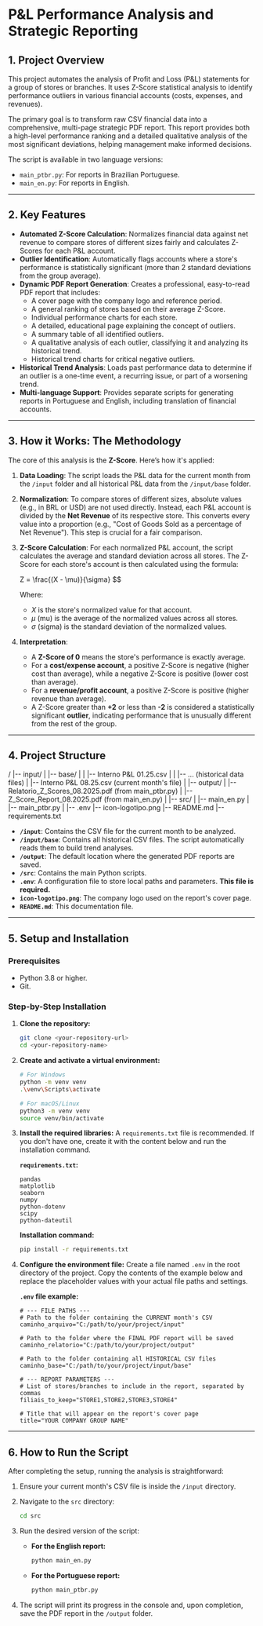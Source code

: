 # P&L Performance Analysis and Strategic Reporting

## 1. Project Overview

This project automates the analysis of Profit and Loss (P&L) statements for a group of stores or branches. It uses Z-Score statistical analysis to identify performance outliers in various financial accounts (costs, expenses, and revenues).

The primary goal is to transform raw CSV financial data into a comprehensive, multi-page strategic PDF report. This report provides both a high-level performance ranking and a detailed qualitative analysis of the most significant deviations, helping management make informed decisions.

The script is available in two language versions:
* `main_ptbr.py`: For reports in Brazilian Portuguese.
* `main_en.py`: For reports in English.

---

## 2. Key Features

* **Automated Z-Score Calculation**: Normalizes financial data against net revenue to compare stores of different sizes fairly and calculates Z-Scores for each P&L account.
* **Outlier Identification**: Automatically flags accounts where a store's performance is statistically significant (more than 2 standard deviations from the group average).
* **Dynamic PDF Report Generation**: Creates a professional, easy-to-read PDF report that includes:
    * A cover page with the company logo and reference period.
    * A general ranking of stores based on their average Z-Score.
    * Individual performance charts for each store.
    * A detailed, educational page explaining the concept of outliers.
    * A summary table of all identified outliers.
    * A qualitative analysis of each outlier, classifying it and analyzing its historical trend.
    * Historical trend charts for critical negative outliers.
* **Historical Trend Analysis**: Loads past performance data to determine if an outlier is a one-time event, a recurring issue, or part of a worsening trend.
* **Multi-language Support**: Provides separate scripts for generating reports in Portuguese and English, including translation of financial accounts.

---

## 3. How it Works: The Methodology

The core of this analysis is the **Z-Score**. Here’s how it's applied:

1.  **Data Loading**: The script loads the P&L data for the current month from the `/input` folder and all historical P&L data from the `/input/base` folder.
2.  **Normalization**: To compare stores of different sizes, absolute values (e.g., in BRL or USD) are not used directly. Instead, each P&L account is divided by the **Net Revenue** of its respective store. This converts every value into a proportion (e.g., "Cost of Goods Sold as a percentage of Net Revenue"). This step is crucial for a fair comparison.
3.  **Z-Score Calculation**: For each normalized P&L account, the script calculates the average and standard deviation across all stores. The Z-Score for each store's account is then calculated using the formula:

    Z = \frac{(X - \mu)}{\sigma} $$

    Where:
    - $X$ is the store's normalized value for that account.
    - $\mu$ (mu) is the average of the normalized values across all stores.
    - $\sigma$ (sigma) is the standard deviation of the normalized values.

4.  **Interpretation**:
    * A **Z-Score of 0** means the store's performance is exactly average.
    * For a **cost/expense account**, a positive Z-Score is negative (higher cost than average), while a negative Z-Score is positive (lower cost than average).
    * For a **revenue/profit account**, a positive Z-Score is positive (higher revenue than average).
    * A Z-Score greater than **+2** or less than **-2** is considered a statistically significant **outlier**, indicating performance that is unusually different from the rest of the group.

---

## 4. Project Structure

/
|-- input/
|   |-- base/
|   |   |-- Interno P&L 01.25.csv
|   |   |-- ... (historical data files)
|   |-- Interno P&L 08.25.csv (current month's file)
|
|-- output/
|   |-- Relatorio_Z_Scores_08.2025.pdf (from main_ptbr.py)
|   |-- Z_Score_Report_08.2025.pdf (from main_en.py)
|
|-- src/
|   |-- main_en.py
|   |-- main_ptbr.py
|
|-- .env
|-- icon-logotipo.png
|-- README.md
|-- requirements.txt


* **`/input`**: Contains the CSV file for the current month to be analyzed.
* **`/input/base`**: Contains all historical CSV files. The script automatically reads them to build trend analyses.
* **`/output`**: The default location where the generated PDF reports are saved.
* **`/src`**: Contains the main Python scripts.
* **`.env`**: A configuration file to store local paths and parameters. **This file is required.**
* **`icon-logotipo.png`**: The company logo used on the report's cover page.
* **`README.md`**: This documentation file.

---

## 5. Setup and Installation

### Prerequisites

* Python 3.8 or higher.
* Git.

### Step-by-Step Installation

1.  **Clone the repository:**
    ```bash
    git clone <your-repository-url>
    cd <your-repository-name>
    ```

2.  **Create and activate a virtual environment:**
    ```bash
    # For Windows
    python -m venv venv
    .\venv\Scripts\activate

    # For macOS/Linux
    python3 -m venv venv
    source venv/bin/activate
    ```

3.  **Install the required libraries:**
    A `requirements.txt` file is recommended. If you don't have one, create it with the content below and run the installation command.

    **`requirements.txt`:**
    ```
    pandas
    matplotlib
    seaborn
    numpy
    python-dotenv
    scipy
    python-dateutil
    ```

    **Installation command:**
    ```bash
    pip install -r requirements.txt
    ```

4.  **Configure the environment file:**
    Create a file named `.env` in the root directory of the project. Copy the contents of the example below and replace the placeholder values with your actual file paths and settings.

    **`.env` file example:**
    ```
    # --- FILE PATHS ---
    # Path to the folder containing the CURRENT month's CSV
    caminho_arquivo="C:/path/to/your/project/input"

    # Path to the folder where the FINAL PDF report will be saved
    caminho_relatorio="C:/path/to/your/project/output"

    # Path to the folder containing all HISTORICAL CSV files
    caminho_base="C:/path/to/your/project/input/base"

    # --- REPORT PARAMETERS ---
    # List of stores/branches to include in the report, separated by commas
    filiais_to_keep="STORE1,STORE2,STORE3,STORE4"

    # Title that will appear on the report's cover page
    title="YOUR COMPANY GROUP NAME"
    ```

---

## 6. How to Run the Script

After completing the setup, running the analysis is straightforward:

1.  Ensure your current month's CSV file is inside the `/input` directory.
2.  Navigate to the `src` directory:
    ```bash
    cd src
    ```
3.  Run the desired version of the script:

    * **For the English report:**
        ```bash
        python main_en.py
        ```
    * **For the Portuguese report:**
        ```bash
        python main_ptbr.py
        ```

4.  The script will print its progress in the console and, upon completion, save the PDF report in the `/output` folder.
